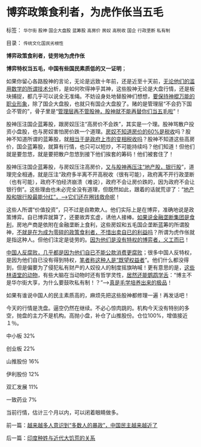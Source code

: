 # 博弈政策食利者，为虎作伥当五毛

标签： `华尔街` `股神` `国企大盘股` `蓝筹股` `高房价` `房奴` `高税收` `国企` `行政垄断` `私有制` 

目录： `传统文化国民劣根性`

**博弈政策食利者，徒劳地为虎作伥**

**博弈特权当五毛，中国有些国民素质低的又一证明**；



如果你留心各路股神的言论，无论是远致十年前，还是近至十天前，[无论他们的滥用数学的所谓技术分](../../../2012/1/6/技术分析绝对化的政治意义和股神的奋斗.md)析，是如何吹得神乎其神，这些股神无论是大盘行情，还是板块捕捉，都几乎可以说全无准绳。不妨设身处地替股神们想想，[要保持神棍万能的职业形象](../../../2011/12/28/季节性股神现象：算命神棍和股神半仙.md)，除了国企大盘股，也就只有国企大盘股了。赌的是管理层“不会扔下国企不管的”，骨子里是“[管理层再不管股神，股神就不能再替你们当五毛啦](../../../2011/5/18/否定市场的五毛股神信仰什么？.md)”！

股神压注国企蓝筹股，跟房奴压注“高房价不会跌”，其实是一个理。股神骂散户投资小盘股，也与房奴害怕房价跌一个道理。[房奴不知道房价的60%是税收](../../../2010/9/25/国企垄断的房老虎会价廉物美吗？.md)吗？股神不知道所谓的蓝筹股，就[相当于是政府上市的变相税收吗](../../../2012/2/7/国企可以上市，政府也就可以上市，必定更“蓝筹”.md)？股神不知道这些高房价，国企蓝筹股，就算有行情，也只可以短炒，不可能持续吗？他们知道！但他们就是要忽悠，就是要把散户忽悠到接下他们挨套的筹码！他们被套住了！

股神压注国企蓝筹股，与房奴压注高房价，[又与股神再压注“地产股，银行股](../../../2011/4/6/加息居然成了银行地产的利好！.md)”，道理完全相通，就是压注“政府多半离不开高税收（很有可能），政府离不开行政垄断（也有可能），政府不怕经济崩溃（难说），政府不会让房价跌的，因为政府不会让银行倒”。这些理由也未必完全没有道理，但既然如此，跟着的话就荒谬了：“[地产股和银行股最能分红”，——>它们还在圈钱救命呢](../../../2011/1/28/让现实教训对股评家的迷信.md)！

这些人所谓“价值投资”，只不过是自欺欺人。他们实际上是在博弈，准确地说是政策博弈。自已博弈就算了，还要故弄玄虚，诱他人接棒。[如果说金融垄断集团是食利](../../../2012/1/16/改革的利益绝大部分被Charter特权组织攫取；“腐败”推动了Charter经济体增长.md)，房地产商是依附在金融垄断上食利，这些房奴和五毛国企垄断蓝筹的所谓股神，[不就是在为成为零碎的政策食利者，不惜出卖自已的利益吗](../../../2011/12/28/防左，防贼，防股神.md)？所谓为虎作伥就是指这种人。但他们注定是徒劳的。[因为他们是没有特权的博弈者，义工而已](../../../2011/12/28/防左，防贼，防股神.md)！

[中国人反腐败，几乎都是因为他们自已不能公款消费更腐败](../../../2011/4/13/五毛股神的劣根性.md)；很多中国人反特权，是因为他们自已没有得到特权，[笔者称这种人是“既望权益者](../../../2009/8/29/利益期望决定社会立场行为.md)”。他们什么都没得到，但是偏要为了侵犯私有财产的人奴役人的制度摇旗呐喊！更有意思的是，[这些林语堂的动物](../../../2011/7/22/股市中的国民劣根性体现的后发劣势.md)，有些大脑在当动物时还有哲学灵性，[居然还能鹦鹉学舌](../../../2011/3/4/请把话说清楚！沟通科学不是万能的.md)：“博主不是华尔街大享，为什么要鼓吹私有制！？”——>[真是毛学培养出来的极品](../../../2012/2/16/举着白旗发动进攻的“国学”.md)！

如果有谁说中国人的民主素质高的，麻烦先把这些股神都修理一遍！再发话吧！

今天的行情是洗盘。逼空仍然在继续。不必心惊肉跳的。机构今天没有特别的多空，抛盘的主力不是机构。高抛小盘，补仓了山推股份。仓位100%，增值接近１％。

中小板 32%

创业板 22%

山推股份 16%

伊利股份 12%

双汇发展 11%

一致药业 7%



当前行情，估计三个月以内，可以闭着眼睛做多。

前一篇：[越来越多人意识到“多数人的暴政”，中国民主越来越近了](../../../2012/2/27/越来越多人意识到“多数人的暴政”，中国民主越来越近了.md)

后一篇：[印度种姓与近代大饥荒的关系](../../../2012/2/28/印度种姓与近代大饥荒的关系.md)
